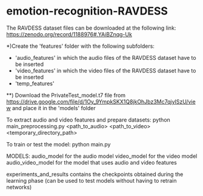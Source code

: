 # emotion-recognition-RAVDESS

The RAVDESS dataset files can be downloaded at the following link: https://zenodo.org/record/1188976#.YAiBZnqg-Uk 

*)Create the 'features' folder with the following subfolders:
  - 'audio_features' in which the audio files of the RAVDESS dataset have to be inserted
  - 'video_features' in which the video files of the RAVDESS dataset have to be inserted
  - 'temp_features'

**) Download the PrivateTest_model.t7 file from https://drive.google.com/file/d/1Oy_9YmpkSKX1Q8jkOhJbz3Mc7qjyISzU/view and place it in the 'models' folder

To extract audio and video features and prepare datasets: python main_preprocessing.py <path_to_audio> <path_to_video> <temporary_directory_path>

To train or test the model: python main.py

MODELS: 
audio_model for the audio model 
video_model for the video model 
audio_video_model for the model that uses audio and video features

experiments_and_results contains the checkpoints obtained during the learning phase (can be used to test models without having to retrain networks)
